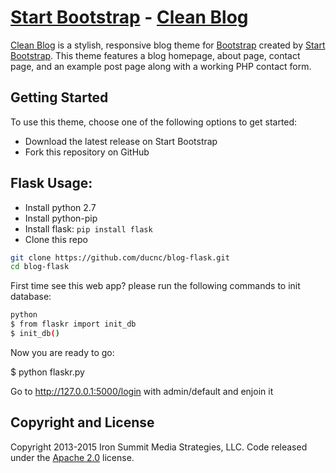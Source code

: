 # [Start Bootstrap](http://startbootstrap.com/) - [Clean Blog](http://startbootstrap.com/template-overviews/clean-blog/)

[Clean Blog](http://startbootstrap.com/template-overviews/clean-blog/) is a stylish, responsive blog theme for [Bootstrap](http://getbootstrap.com/) created by [Start Bootstrap](http://startbootstrap.com/). This theme features a blog homepage, about page, contact page, and an example post page along with a working PHP contact form.

## Getting Started

To use this theme, choose one of the following options to get started:
* Download the latest release on Start Bootstrap
* Fork this repository on GitHub

## Flask Usage:

- Install python 2.7
- Install python-pip
- Install flask: `pip install flask`
- Clone this repo

```sh
git clone https://github.com/ducnc/blog-flask.git
cd blog-flask
```

First time see this web app? please run the following commands to init database:

```sh
python
$ from flaskr import init_db
$ init_db()
```

Now you are ready to go:

$ python flaskr.py

Go to http://127.0.0.1:5000/login with admin/default and enjoin it

## Copyright and License

Copyright 2013-2015 Iron Summit Media Strategies, LLC. Code released under the [Apache 2.0](https://github.com/IronSummitMedia/startbootstrap-clean-blog/blob/gh-pages/LICENSE) license.
